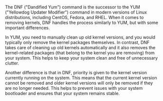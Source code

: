 The DNF ("Dandified Yum") command is the successor to the YUM ("Yellowdog Updater Modifier") command in modern versions of Linux distributions, including CentOS, Fedora, and RHEL. When it comes to removing kernels, DNF handles the process similarly to YUM, but with some important differences. 

In YUM, you need to manually clean up old kernel versions, and you would typically only remove the kernel packages themselves. In contrast, DNF takes care of cleaning up old kernels automatically and it also removes the kernel-related packages (that belong to the kernel you are removing) from your system. This helps to keep your system clean and free of unnecessary clutter.

Another difference is that in DNF, priority is given to the kernel version currently running on the system. This means that the current kernel version cannot be removed and older kernel versions will only be removed if they are no longer needed. This helps to prevent issues with your system bootloader and ensures that your system remains stable.
